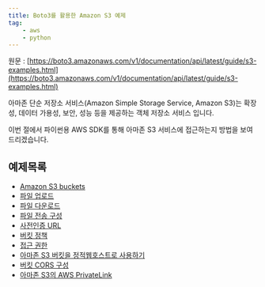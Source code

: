 ```yaml
---
title: Boto3를 활용한 Amazon S3 예제
tag:
    - aws
    - python
---
```


원문 : [https://boto3.amazonaws.com/v1/documentation/api/latest/guide/s3-examples.html](https://boto3.amazonaws.com/v1/documentation/api/latest/guide/s3-examples.html)

아마존 단순 저장소 서비스(Amazon Simple Storage Service, Amazon S3)는 확장성, 데이터 가용성, 보안, 성능 등을 제공하는 객체 저장소 서비스 입니다.

이번 절에서 파이썬용 AWS SDK를 통해 아마존 S3 서비스에 접근하는지 방법을 보여드리겠습니다.

## 예제목록

* [Amazon S3 buckets](amazon-s3.md)
* [파일 업로드](uploading-file.md)
* [파일 다운로드](download-file.md)
* [파일 전송 구성](file-transfer.md)
* [사전인증 URL](presigned-urls.md)
* [버킷 정책](bucket-policies.md)
* [접근 권한](access-permissions.md)
* [아마존 S3 버킷을 정적웹호스트로 사용하기](static-web-host.md)
* [버킷 CORS 구성](configuring-buckets.md)
* [아마존 S3의 AWS PrivateLink](privatelink.md)

<AdsenseB />